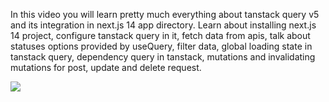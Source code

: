In this video you will learn pretty much everything about tanstack query v5 and its integration in next.js 14 app directory. Learn about installing next.js 14 project, configure tanstack query in it, fetch data from apis, talk about statuses options provided by useQuery, filter data, global loading state in tanstack query, dependency query in tanstack, mutations and invalidating mutations for post, update and delete request. 

![](https://s32.picofile.com/file/8478453926/sass_mob.png)

